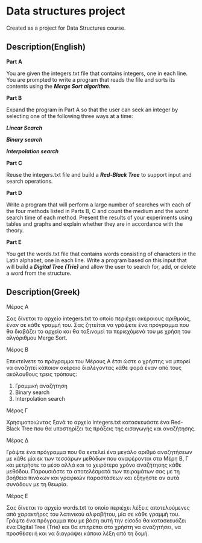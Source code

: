 # Data structures project
Created as a project for Data Structures course.
## Description(English)
**Part A**

You are given the integers.txt file that contains integers, one in each line. You are prompted to write a program that reads the file and sorts its contents using the ***Merge Sort algorithm***.

**Part B** 

Expand the program in Part A so that the user can seek an integer by selecting one of the following three ways at a time:

***Linear Search***

***Binary search***

***Interpolation search***

**Part C**

Reuse the integers.txt file and build a ***Red-Black Tree*** to support input and search operations.

**Part D**

Write a program that will perform a large number of searches with each of the four methods listed in Parts B, C and count the medium and the worst search time of each method. Present the results of your experiments using tables and graphs and explain whether they are in accordance with the theory.

**Part E**

You get the words.txt file that contains words consisting of characters in the Latin alphabet, one in each line. Write a program based on this input that will build a ***Digital Tree (Trie)*** and allow the user to search for, add, or delete a word from the structure.
## Description(Greek)
Μέρος Α 

Σας δίνεται το αρχείο integers.txt το οποίο περιέχει ακέραιους αριθμούς, έναν σε κάθε γραμμή του. Σας ζητείται να γράψετε ένα πρόγραμμα που θα διαβάζει το αρχείο και θα ταξινομεί τα περιεχόμενά του με χρήση του αλγόριθμου Merge Sort.

Μέρος B

Επεκτείνετε το πρόγραμμα του Μέρους Α έτσι ώστε ο χρήστης να μπορεί να αναζητεί κάποιον ακέραιο διαλέγοντας κάθε φορά έναν από τους ακόλουθους τρεις τρόπους:
1.	Γραμμική αναζήτηση
2.	Binary search
3.	Interpolation search

Μέρος Γ

Χρησιμοποιώντας ξανά το αρχείο integers.txt κατασκευάστε ένα Red-Black Tree που θα υποστηρίζει τις πράξεις της εισαγωγής και αναζήτησης.

Μέρος Δ

Γράψτε ένα πρόγραμμα που θα εκτελεί ένα μεγάλο αριθμό αναζητήσεων με κάθε μία εκ των τεσσάρων μεθόδων που αναφέρονται στα Μέρη Β, Γ και μετρήστε το μέσο αλλά και το χειρότερο χρόνο αναζήτησης κάθε μεθόδου. Παρουσιάστε τα αποτελέσματά των πειραμάτων σας με τη βοήθεια πινάκων και γραφικών παραστάσεων και εξηγήστε αν αυτά συνάδουν με τη θεωρία.

Μέρος Ε

Σας δίνεται το αρχείο words.txt το οποίο περιέχει λέξεις αποτελούμενες από χαρακτήρες του λατινικού αλφαβήτου, μία σε κάθε γραμμή του. Γράψτε ένα πρόγραμμα που με βάση αυτή την είσοδο θα κατασκευάζει ένα Digital Tree (Trie) και θα επιτρέπει στο χρήστη να αναζητήσει, να προσθέσει ή και να διαγράψει κάποια λέξη από τη δομή.

